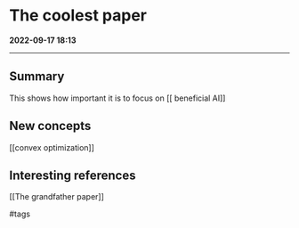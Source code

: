 # The coolest paper


**2022-09-17 18:13**

---

## Summary
This shows how important it is to focus on [[ beneficial AI]]

## New concepts

[[convex optimization]]

## Interesting references

[[The grandfather paper]]

#tags